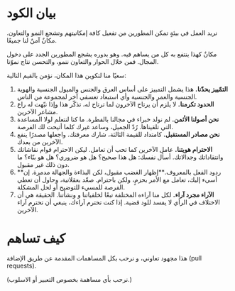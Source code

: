 بيان الكود
=============

نريد العمل في بيئةٍ تمكن المطورين من تفعيل كافة إمكانيتهم وتشجع النمو والتعاون. مكانٌ آمنٌ لنا جميعًا.

مكانٌ كهذا ينتفع به كل من يساهم فيه. وهو بدوره يشجع المطورين الجدد على دخول المجال.
فمن خلال الحوار والتعاون ننمو، والتحسن نتاج نموّنا.

سعيًا منا لتكوين هذا المكان، نؤمن بالقيم التالية:

1. **التمّييز يحدّنا.** هذا يشمل التمييز على أساس العرق والجنس والميول الجنسية والهوية الجنسية والعمر والجنسية وأي استبعاد تعسفي آخر لمجموعة من الناس.
2. **الحدود تكرمنا.**  لا يلزم أن يرتاح الآخرون لما ترتاح له، تذكّر هذا وإذا نبّهت له راع مشاعر الآخرين.
3. **نحن أصولنا الأثمن.** لم نولد خبراء في مجالنا بالفطرة. ما كنا لنتعلم لولا المساعدة التي تلقيناها. رُدّ الجميل، وساعد غيرك كلما أتيحت لك الفرصة.
4. **نحن مصادر المستقبل.**  كامتداد للقيمة الثالثة، شارك معرفتك. واجعلها مصدرًا ينفع الآخرين من بعدك.
5. **الاحترام هويتنا.** عامل الآخرين كما تحب أن تعامل. ليكن الاحترام قوام نقاشاتك وانتقاداتك وجدالاتك. أسأل نفسك: هل هذا صحيح؟ هل هو ضروري؟ هل هو بنّاء؟ ما دون ذلك غير مقبول.
6. **ردود الفعل بالمعروف.**إظهار الغضب مقبول، لكن البذاءة والجهالة مدمرة. إن أسيء إليك، تعامل مع الأمر بحزمٍ، ولكن باحترام. صعّد بعقلانية، وحاول أن تعطي الفرصة للمسيء للتوضيح أو لحل المشكلة.
7. **الآراء مجرد آراء.** لكل منا آراءه المختلفة تبعًا لخلفياتنا و ونشأتنا. الحقيقة هي أن الاختلاف في الرأي لا يفسد للود قضية. إذا كنت تحترم آراءك، ينبغي أن تحترم آراء الآخرين.

كيف تساهم
===========

هذا مجهود تعاوني، و نرحب بكل المساهمات المقدمة عن طريق الإضافة (pull requests).

(نرحب بأي مساهمة بخصوص التعبير أو الاسلوب.)
